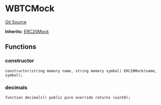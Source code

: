 # WBTCMock
[Git Source](https://github.com/larrythecucumber321/protocol/blob/3222eb21fbb20ddd3d3fa2233072dfa96ea3e340/contracts/plugins/mocks/WBTCMock.sol)

**Inherits:**
[ERC20Mock](/src/contracts/plugins/mocks/ERC20Mock.sol/contract.ERC20Mock.md)


## Functions
### constructor


```solidity
constructor(string memory name, string memory symbol) ERC20Mock(name, symbol);
```

### decimals


```solidity
function decimals() public pure override returns (uint8);
```

